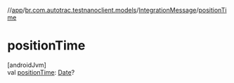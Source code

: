 //[app](../../../index.md)/[br.com.autotrac.testnanoclient.models](../index.md)/[IntegrationMessage](index.md)/[positionTime](position-time.md)

# positionTime

[androidJvm]\
val [positionTime](position-time.md): [Date](https://developer.android.com/reference/kotlin/java/util/Date.html)?

